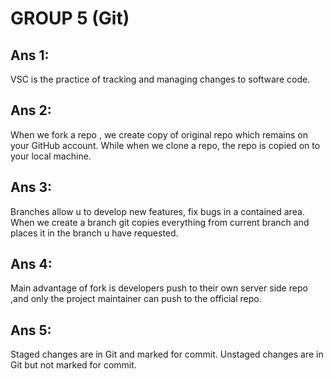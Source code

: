 <!-- Write your notes here -->
 # GROUP 5 (Git)






## Ans 1:
VSC is the practice of tracking and managing changes to software code.

## Ans 2:
When we fork a repo , we create copy of original repo which remains on your GitHub account.
While when we clone a repo, the repo is copied on to your local machine.

## Ans 3:
Branches allow u to develop new features, fix bugs in a contained area. When we create a branch git copies everything from current branch and places it in the branch u have requested.

## Ans 4:
Main advantage of fork is developers push to their own server side repo ,and only the project maintainer can push to the official repo.

## Ans 5:
Staged changes are in Git and marked for commit.
Unstaged changes are in Git but not marked for commit.
